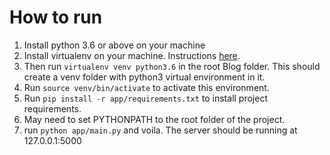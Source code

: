 # How to run
1) Install python 3.6 or above on your machine
2) Install virtualenv on your machine. Instructions [here](https://programwithus.com/learn-to-code/Pip-and-virtualenv-on-Windows/).
3) Then run `virtualenv venv python3.6` in the root Blog folder. This should create a venv folder with python3 virtual environment in it.
4) Run `source venv/bin/activate` to activate this environment.
5) Run `pip install -r app/requirements.txt` to install project requirements.
6) May need to set PYTHONPATH to the root folder of the project.
7) run `python app/main.py` and voila. The server should be running at 127.0.0.1:5000
